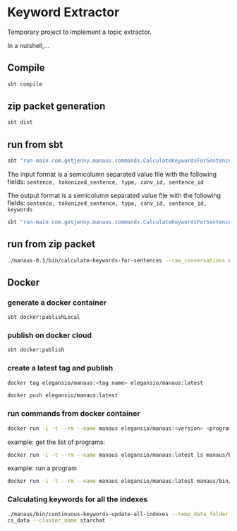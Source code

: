 # Keyword Extractor

Temporary project to implement a topic extractor.

In a nutshell,...


## Compile

```bash
sbt compile
```

## zip packet generation

```bash
sbt dist
```

## run from sbt

```bash
sbt "run-main com.getjenny.manaus.commands.CalculateKeywordsForSentences --raw_conversations data/conversations.txt --word_frequencies statistics_data/english/word_frequency.tsv --output_file data/output.csv"
```

The input format is a semicolumn separated value file with the following fields:
```sentence, tokenized_sentence, type, conv_id, sentence_id```

The output format is a semicolumn separated value file with the following fields:
```sentence, tokenized_sentence, type, conv_id, sentence_id, keywords```

```bash
sbt "run-main com.getjenny.manaus.commands.CalculateKeywordsForSentences --raw_conversations data/conversations.txt --word_frequencies statistics_data/english/word_frequency.tsv --output_file data/output.csv
```

## run from zip packet

```bash
./manaus-0.1/bin/calculate-keywords-for-sentences --raw_conversations data/conversations.txt --word_frequencies statistics_data/english/word_frequency.tsv
```

## Docker

### generate a docker container

```bash
sbt docker:publishLocal
```

### publish on docker cloud

```bash
sbt docker:publish
```

### create a latest tag and publish

```bash
docker tag elegansio/manaus:<tag name> elegansio/manaus:latest

docker push elegansio/manaus:latest
```

### run commands from docker container

```bash
docker run -i -t --rm --name manaus elegansio/manaus:<version> <program>
```

example: get the list of programs:
```bash
docker run -i -t --rm --name manaus elegansio/manaus:latest ls manaus/bin
```

example: run a program
```bash
docker run -i -t --rm --name manaus elegansio/manaus:latest manaus/bin/get-dataset-from-e-s --help
```

### Calculating keywords for all the indexes

```bash
./manaus/bin/continuous-keywords-update-all-indexes --temp_data_folder manaus/data --host_map localhost=9300 --interval_sec 5 --word_frequencies manaus/statisti
cs_data --cluster_name starchat 
```

